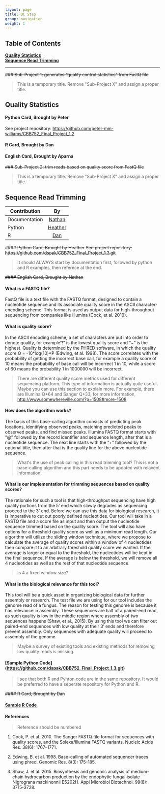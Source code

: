 ```yaml
---
layout: page
title: QC Step
group: navigation
weight: 1
---
```


## Table of Contents
**[Quality Statistics](#quality-statistics)**  
**[Sequence Read Trimming](#sequence-read-trimming)**  

---

~~### Sub-Project 1: generates “quality control statistics” from FastQ file~~

> This is a temporary title. Remove "Sub-Project X" and assign a proper title.

## Quality Statistics

#### Python Card, Brought by Peter
See project repository: https://github.com/peter-mm-williams/CBB752_Final_Project_1.2

#### R Card, Brought by Dan


#### English Card, Brought by Aparna




~~### Sub-Project 2: trim reads based on quality score from FastQ file~~
> This is a temporary title. Remove "Sub-Project X" and assign a proper title.

## Sequence Read Trimming

| Contribution  | By                                      |
| ------------- |:---------------------------------------:|
| Documentation | [Nathan](https://github.com/NathanNN)   |
| Python        | [Heather](https://github.com/wellshl)   |
| R             | [Dan](https://github.com/dspak)         | 

~~#### Python Card, Brought by Heather~~
~~See project repository: https://github.com/dspak/CBB752_Final_Project_1.3.git~~
> It should ALWAYS start by documentation first, followed by python and R examples, then referece at the end.

~~#### English Card, Brought by Nathan~~

#### What is a FASTQ file? 

FastQ file is a text file with the FASTQ format, designed to contain a nucleotide sequence and its associate quality score in the ASCII character-encoding scheme. This format is used as output data for high-throughput sequencing from companies like Illumina (Cock, et al. 2010). 


#### What is quality score?

In the ASCII encoding scheme, a set of characters are put into order to denote quality, for example“!” is the lowest quality score and “~” is the highest. Quality is determined by the PHRED software, in which the quality score Q = -10*log(10)*P (Edwing, et al. 1998). The score correlates with the probability of getting the incorrect base call, for example a quality score of 10 means the probability of base call will be incorrect 1 in 10, while a score of 60 means the probability 1 in 1000000 will be incorrect.

> There are different quality score metrics used for different sequencing platform. This type of information is actually quite useful. Maybe you can use this section to explain more. For example, there are Illumina Q+64 and Sanger Q+33, for more information, http://www.somewhereville.com/?p=1508#more-1508

#### How does the algorithm works?

The basis of this base-calling algorithm consists of predicting peak locations, identifying observed peaks, matching predicted peaks to observed peaks, and find missed peaks. Illumina FASTQ format starts with “@” followed by the record identifier and sequence length, after that is a nucleotide sequence. The next line starts with the “+” followed by the optional title, then after that is the quality line for the above nucleotide sequence.

> What's the use of peak calling in this read trimming tool? This is not a base-calling algorithm and this part needs to be updated with relavent information.

#### What is our implementation for trimming sequences based on quality scores?

The rationale for such a tool is that high-throughput sequencing have high quality portions from the 5’ end which slowly degrades as sequencing proceed to the 3’ end. Before we can use this data for biological research, it is imperative to cut out poorly defined nucleotides. Our tool will take in a FASTQ file and a score file as input and then output the nucleotide sequence trimmed based on the quality score. The tool will also have options for a threshold quality score as well as a minimum read length. Our algorithm will utilize the sliding window technique, where we propose to calculate the average of quality scores within a window of 4 nucleotides then compare it to an arbitrary threshold quality score we wanted. If the average is larger or equal to the threshold, the nucleotides will be kept in the final sequence. If the average is below the threshold, we will remove all 4 nucleotides as well as the rest of that nucleotide sequence.

> Is 4 a fixed window size?

#### What is the biological relevance for this tool?

This tool will be a quick asset in organizing biological data for further assembly or research. The test file we are using for our tool includes the genome read of a fungus. The reason for testing this genome is because it has relevance in assembly. These sequences are half of a paired-end read, as such quality is low in the middle region where assembly of two sequences happens (Shaw, et al., 2015). By using this tool we can filter out paired-end sequences with low quality at their 3’ ends and therefore prevent assembly. Only sequences with adequate quality will proceed to assembly of the genome.  

> Maybe a survey of existing tools and existing methods for removing low quality reads is missing.

#### [Sample Python Code] (https://github.com/dspak/CBB752_Final_Project_1.3.git)

> I see that both R and Pyhton code are in the same repository. It would be preferred to have a seperate repository for Python and R.

~~#### R Card, Brought by Dan~~
#### [Sample R Code](https://github.com/dspak/CBB752_Final_Project_1.3.git)

#### References

> Reference should be numbered

1. Cock, P. et al. 2010. The Sanger FASTQ file format for sequences with quality scores, and the Solexa/Illumina FASTQ variants. Nucleic Acids Res. 38(6): 1767–1771.

2. Edwing, B. et al. 1998. Base-calling of automated sequencer traces using phred. Genomic Res. 8(3): 175-185.

3. Shaw, J. et al. 2015. Biosynthesis and genomic analysis of medium-chain hydrocarbon production by the endophytic fungal isolate Nigrograna mackinonnii E5202H. Appl Microbiol Biotechnol. 99(8): 3715-3728. 

